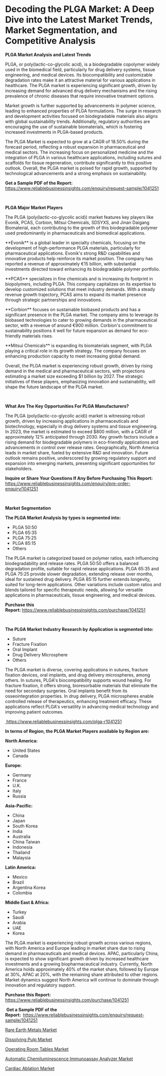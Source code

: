 <p><h1>Decoding the PLGA Market: A Deep Dive into the Latest Market Trends, Market Segmentation, and Competitive Analysis</h1></p><p><strong>PLGA Market Analysis and Latest Trends</strong></p>
<p><p>PLGA, or poly(lactic-co-glycolic acid), is a biodegradable copolymer widely used in the biomedical field, particularly for drug delivery systems, tissue engineering, and medical devices. Its biocompatibility and customizable degradation rates make it an attractive material for various applications in healthcare. The PLGA market is experiencing significant growth, driven by increasing demand for advanced drug delivery mechanisms and the rising prevalence of chronic diseases that require innovative treatment options.</p><p>Market growth is further supported by advancements in polymer science, leading to enhanced properties of PLGA formulations. The surge in research and development activities focused on biodegradable materials also aligns with global sustainability trends. Additionally, regulatory authorities are encouraging the use of sustainable biomaterials, which is fostering increased investments in PLGA-based products. </p><p>The PLGA Market is expected to grow at a CAGR of 18.50% during the forecast period, reflecting a robust expansion in pharmaceutical and medical sectors. The increasing focus on personalized medicine and the integration of PLGA in various healthcare applications, including sutures and scaffolds for tissue regeneration, contribute significantly to this positive outlook. Overall, the PLGA market is poised for rapid growth, supported by technological advancements and a strong emphasis on sustainability.</p></p>
<p><strong>Get a Sample PDF of the Report:&nbsp;</strong> <a href="https://www.reliablebusinessinsights.com/enquiry/request-sample/1041251?utm_campaign=1109&utm_medium=2&utm_source=Github&utm_content=ia&utm_term=05112024&utm_id=plga">https://www.reliablebusinessinsights.com/enquiry/request-sample/1041251</a></p>
<p>&nbsp;</p>
<p><strong>PLGA Major Market Players</strong></p>
<p><p>The PLGA (poly(lactic-co-glycolic acid)) market features key players like Evonik, PCAS, Corbion, Mitsui Chemicals, SDSYXS, and Jinan Daigang Biomaterial, each contributing to the growth of this biodegradable polymer used predominantly in pharmaceuticals and biomedical applications.</p><p>**Evonik** is a global leader in specialty chemicals, focusing on the development of high-performance PLGA materials, particularly for pharmaceutical applications. Evonik's strong R&D capabilities and innovative products help reinforce its market position. The company has reported a revenue of approximately €15 billion, with substantial investments directed toward enhancing its biodegradable polymer portfolio.</p><p>**PCAS** specializes in fine chemicals and is increasing its footprint in biopolymers, including PLGA. This company capitalizes on its expertise to develop customized solutions that meet industry demands. With a steady revenue growth trajectory, PCAS aims to expand its market presence through strategic partnerships and innovations.</p><p>**Corbion** focuses on sustainable biobased products and has a significant presence in the PLGA market. The company aims to leverage its biobased technologies to cater to growing demands in the pharmaceutical sector, with a revenue of around €900 million. Corbion's commitment to sustainability positions it well for future expansion as demand for eco-friendly materials rises.</p><p>**Mitsui Chemicals** is expanding its biomaterials segment, with PLGA playing a critical role in its growth strategy. The company focuses on enhancing production capacity to meet increasing global demand.</p><p>Overall, the PLGA market is experiencing robust growth, driven by rising demand in the medical and pharmaceutical sectors, with projections estimating a market size exceeding $1 billion by 2027. The strategic initiatives of these players, emphasizing innovation and sustainability, will shape the future landscape of the PLGA market.</p></p>
<p>&nbsp;</p>
<p><strong>What Are The Key Opportunities For PLGA Manufacturers?</strong></p>
<p><p>The PLGA (poly(lactic-co-glycolic acid)) market is witnessing robust growth, driven by increasing applications in pharmaceuticals and biotechnology, especially in drug delivery systems and tissue engineering. In 2023, the market is estimated to exceed $800 million, with a CAGR of approximately 12% anticipated through 2030. Key growth factors include a rising demand for biodegradable polymers in eco-friendly applications and advancements in control over release rates. Geographically, North America leads in market share, fueled by extensive R&D and innovation. Future outlook remains positive, underscored by growing regulatory support and expansion into emerging markets, presenting significant opportunities for stakeholders.</p></p>
<p><strong>Inquire or Share Your Questions If Any Before Purchasing This Report:</strong> <a href="https://www.reliablebusinessinsights.com/enquiry/pre-order-enquiry/1041251?utm_campaign=1109&utm_medium=2&utm_source=Github&utm_content=ia&utm_term=05112024&utm_id=plga">https://www.reliablebusinessinsights.com/enquiry/pre-order-enquiry/1041251</a></p>
<p>&nbsp;</p>
<p><strong>Market Segmentation</strong></p>
<p><strong>The PLGA Market Analysis by types is segmented into:</strong></p>
<p><ul><li>PLGA 50:50</li><li>PLGA 65:35</li><li>PLGA 75:25</li><li>PLGA 85:15</li><li>Others</li></ul></p>
<p><p>The PLGA market is categorized based on polymer ratios, each influencing biodegradability and release rates. PLGA 50:50 offers a balanced degradation profile, suitable for rapid release applications. PLGA 65:35 and PLGA 75:25 provide slower degradation, extending release over months, ideal for sustained drug delivery. PLGA 85:15 further extends longevity, suited for long-term applications. Other variations include custom ratios and blends tailored for specific therapeutic needs, allowing for versatile applications in pharmaceuticals, tissue engineering, and medical devices.</p></p>
<p><strong>Purchase this Report:&nbsp;</strong><a href="https://www.reliablebusinessinsights.com/purchase/1041251?utm_campaign=1109&utm_medium=2&utm_source=Github&utm_content=ia&utm_term=05112024&utm_id=plga">https://www.reliablebusinessinsights.com/purchase/1041251</a></p>
<p>&nbsp;</p>
<p><strong>The PLGA Market Industry Research by Application is segmented into:</strong></p>
<p><ul><li>Suture</li><li>Fracture Fixation</li><li>Oral Implant</li><li>Drug Delivery Microsphere</li><li>Others</li></ul></p>
<p><p>The PLGA market is diverse, covering applications in sutures, fracture fixation devices, oral implants, and drug delivery microspheres, among others. In sutures, PLGA's biocompatibility supports wound healing. For fracture fixation, it offers strong, bioresorbable materials that eliminate the need for secondary surgeries. Oral implants benefit from its osseointegration properties. In drug delivery, PLGA microspheres enable controlled release of therapeutics, enhancing treatment efficacy. These applications reflect PLGA's versatility in advancing medical technology and improving patient outcomes.</p></p>
<p><a href="https://www.reliablebusinessinsights.com/plga-r1041251?utm_campaign=1109&utm_medium=2&utm_source=Github&utm_content=ia&utm_term=05112024&utm_id=plga">&nbsp;https://www.reliablebusinessinsights.com/plga-r1041251</a></p>
<p><strong>In terms of Region, the PLGA Market Players available by Region are:</strong></p>
<p>
    <p> <strong> North America: </strong>
        <ul>
            <li>United States</li>
            <li>Canada</li>
        </ul>
        </p> 
    <p> <strong> Europe: </strong>
        <ul>
            <li>Germany</li>
            <li>France</li>
            <li>U.K.</li>
            <li>Italy</li>
            <li>Russia</li>
        </ul>
        </p> 
    <p> <strong> Asia-Pacific: </strong>
        <ul>
            <li>China</li>
            <li>Japan</li>
            <li>South Korea</li>
            <li>India</li>
            <li>Australia</li>
            <li>China Taiwan</li>
            <li>Indonesia</li>
            <li>Thailand</li>
            <li>Malaysia</li>
        </ul>
        </p> 
    <p> <strong> Latin America: </strong>
        <ul>
            <li>Mexico</li>
            <li>Brazil</li>
            <li>Argentina Korea</li>
            <li>Colombia</li>
        </ul>
        </p> 
    <p> <strong> Middle East & Africa: </strong>
        <ul>
            <li>Turkey</li>
            <li>Saudi</li>
            <li>Arabia</li>
            <li>UAE</li>
            <li>Korea</li>
        </ul>
    </p>
    </p>
<p><p>The PLGA market is experiencing robust growth across various regions, with North America and Europe leading in market share due to rising demand in pharmaceuticals and medical devices. APAC, particularly China, is expected to show significant growth driven by increased healthcare investments and a growing biopharmaceutical industry. Currently, North America holds approximately 40% of the market share, followed by Europe at 30%, APAC at 20%, with the remaining share attributed to other regions. Market dynamics suggest North America will continue to dominate through innovation and regulatory support.</p></p>
<p><strong>Purchase this Report: </strong><a href="https://www.reliablebusinessinsights.com/purchase/1041251?utm_campaign=1109&utm_medium=2&utm_source=Github&utm_content=ia&utm_term=05112024&utm_id=plga">https://www.reliablebusinessinsights.com/purchase/1041251</a></p>
<p>&nbsp;<strong>Get a Sample PDF of the Report:&nbsp;&nbsp;</strong><a href="https://www.reliablebusinessinsights.com/enquiry/request-sample/1041251?utm_campaign=1109&utm_medium=2&utm_source=Github&utm_content=ia&utm_term=05112024&utm_id=plga">https://www.reliablebusinessinsights.com/enquiry/request-sample/1041251</a></p>
<p><strong></strong></p>
<p><p><a href="https://github.com/seraphinaqist/Market-Research-Report-List-1/blob/main/rare-earth-metals-market.md?utm_campaign=1109&utm_medium=2&utm_source=Github&utm_content=ia&utm_term=05112024&utm_id=plga">Rare Earth Metals Market</a></p><p><a href="https://github.com/stumpefzclearez/Market-Research-Report-List-1/blob/main/dissolving-pulp-market.md?utm_campaign=1109&utm_medium=2&utm_source=Github&utm_content=ia&utm_term=05112024&utm_id=plga">Dissolving Pulp Market</a></p><p><a href="https://issuu.com/reportprime-2/docs/operating-room-tables-market-size-2_22e56891658d5d?utm_campaign=1109&utm_medium=2&utm_source=Github&utm_content=ia&utm_term=05112024&utm_id=plga">Operating Room Tables Market</a></p><p><a href="https://issuu.com/reportprime-2/docs/automatic-chemiluminescence-immunoa_c7fe854523bdaa?utm_campaign=1109&utm_medium=2&utm_source=Github&utm_content=ia&utm_term=05112024&utm_id=plga">Automatic Chemiluminescence Immunoassay Analyzer Market</a></p><p><a href="https://issuu.com/reportprime-2/docs/cardiac-ablation-market-size-2030.p_3630d27e61ef93?utm_campaign=1109&utm_medium=2&utm_source=Github&utm_content=ia&utm_term=05112024&utm_id=plga">Cardiac Ablation Market</a></p></p>